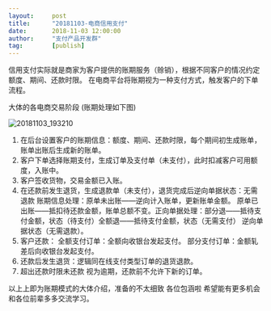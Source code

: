 ```yaml
---  
layout:     post   
title:      "20181103-电商信用支付"  
date:       2018-11-03 12:00:00  
author:     "支付产品开发群"  
tag:		[publish] 
---
```



信用支付实际就是商家为客户提供的账期服务（赊销），根据不同客户的情况约定额度、期间、还款时限。 在电商平台将账期视为一种支付方式，触发客户的下单流程。

大体的各电商交易阶段 (账期处理如下图)

![20181103_193210](http://static.cocolian.cn/img/20181103_193210.png)
1. 在后台设置客户的账期信息：额度、期间、还款时限，每个期间初生成账单，账单出账后生成新的账单。 
2. 客户下单选择账期支付，生成订单及支付单（未支付），此时扣减客户可用额度，入账中。 
3. 客户签收货物，交易金额已入账。
4. 在还款前发生退货，生成退款单（未支付），退货完成后逆向单据状态：无需退款 账期信息处理：原单未出账——逆向计入账单，更新账单金额。 原单已出账——抵扣待还款金额，账单总额不变。正向单据处理：部分退——抵待支付金额，状态（待支付）全额退——抵待支付金额，状态（无需支付）  逆向单据状态（无需退款）。
5. 客户还款：  全额支付订单：全额向收银台发起支付。  部分支付订单：金额轧差后向收银台发起支付。 
6. 还款后发生退货：逻辑同在线支付类型订单的退货退款。
7. 超出还款时限未还款 视为逾期，还款前不允许下新的订单。

以上上即为账期模式的大体介绍，准备的不太细致 各位包涵啦 希望能有更多机会和各位前辈多多交流学习。